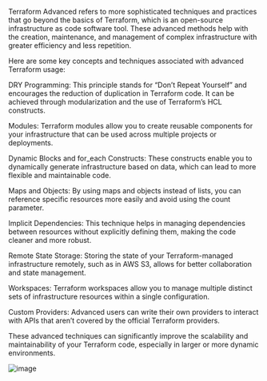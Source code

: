 Terraform Advanced refers to more sophisticated techniques and practices that go beyond the basics of Terraform, which is an open-source infrastructure as code software tool. These advanced methods help with the creation, maintenance, and management of complex infrastructure with greater efficiency and less repetition.

Here are some key concepts and techniques associated with advanced Terraform usage:

DRY Programming: This principle stands for “Don’t Repeat Yourself” and encourages the reduction of duplication in Terraform code. It can be achieved through modularization and the use of Terraform’s HCL constructs.

Modules: Terraform modules allow you to create reusable components for your infrastructure that can be used across multiple projects or deployments.

Dynamic Blocks and for_each Constructs: These constructs enable you to dynamically generate infrastructure based on data, which can lead to more flexible and maintainable code.

Maps and Objects: By using maps and objects instead of lists, you can reference specific resources more easily and avoid using the count parameter.

Implicit Dependencies: This technique helps in managing dependencies between resources without explicitly defining them, making the code cleaner and more robust.

Remote State Storage: Storing the state of your Terraform-managed infrastructure remotely, such as in AWS S3, allows for better collaboration and state management.

Workspaces: Terraform workspaces allow you to manage multiple distinct sets of infrastructure resources within a single configuration.

Custom Providers: Advanced users can write their own providers to interact with APIs that aren’t covered by the official Terraform providers.

These advanced techniques can significantly improve the scalability and maintainability of your Terraform code, especially in larger or more dynamic environments.

![image](https://github.com/shubham-lahudkar/terraform-advanced/assets/148262778/a78cd714-b469-4942-8257-4a20a9c7e694)
